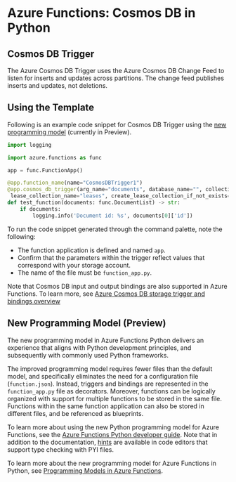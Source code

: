 # Azure Functions: Cosmos DB in Python

## Cosmos DB Trigger

The Azure Cosmos DB Trigger uses the Azure Cosmos DB Change Feed to listen for inserts and updates across partitions. The change feed publishes inserts and updates, not deletions.

## Using the Template

Following is an example code snippet for Cosmos DB Trigger using the [new programming model](https://aka.ms/pythonprogrammingmodel) (currently in Preview).

```python
import logging

import azure.functions as func

app = func.FunctionApp()

@app.function_name(name="CosmosDBTrigger1")
@app.cosmos_db_trigger(arg_name="documents", database_name="", collection_name="", connection_string_setting="",
 lease_collection_name="leases", create_lease_collection_if_not_exists="true")
def test_function(documents: func.DocumentList) -> str:
    if documents:
        logging.info('Document id: %s', documents[0]['id'])
```

To run the code snippet generated through the command palette, note the following:

- The function application is defined and named `app`.
- Confirm that the parameters within the trigger reflect values that correspond with your storage account.
- The name of the file must be `function_app.py`.
  
Note that Cosmos DB input and output bindings are also supported in Azure Functions. To learn more, see [Azure Cosmos DB storage trigger and bindings overview](https://docs.microsoft.com/en-us/azure/azure-functions/functions-bindings-cosmosdb-v2?tabs=in-process%2Cfunctionsv2&pivots=programming-language-python)

## New Programming Model (Preview)

The new programming model in Azure Functions Python delivers an experience that aligns with Python development principles, and subsequently with commonly used Python frameworks. 

The improved programming model requires fewer files than the default model, and specifically eliminates the need for a configuration file (`function.json`). Instead, triggers and bindings are represented in the `function_app.py` file as decorators. Moreover, functions can be logically organized with support for multiple functions to be stored in the same file. Functions within the same function application can also be stored in different files, and be referenced as blueprints.

To learn more about using the new Python programming model for Azure Functions, see the [Azure Functions Python developer guide](https://docs.microsoft.com/azure/azure-functions/functions-reference-python?tabs=asgi%2Capplication-level). Note that in addition to the documentation, [hints](https://github.com/Azure/azure-functions-python-library/blob/dev/docs/ProgModelSpec.pyi) are available in code editors that support type checking with PYI files.

To learn more about the new programming model for Azure Functions in Python, see [Programming Models in Azure Functions](https://aka.ms/functions-programming-models).